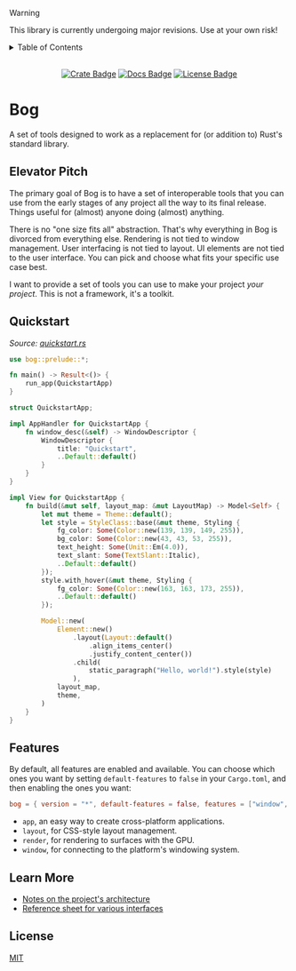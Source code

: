 
> [!WARNING]
> This library is currently undergoing major revisions. Use at your own risk!

<details>
<summary>Table of Contents</summary>

- [Bog](#bog)
  - [Elevator Pitch](#elevator-pitch)
  - [Quickstart](#quickstart)
  - [Features](#features)
  - [Learn More](#learn-more)
  - [License](#license)

</details>

<!-- cargo-rdme start -->

<div align="center">

<br>[![Crate Badge]][Crate] [![Docs Badge]][Docs] [![License Badge]](./LICENSE)

</div>

# Bog

A set of tools designed to work as a replacement for (or addition to) Rust's standard library.

## Elevator Pitch

The primary goal of Bog is to have a set of interoperable tools that you can use from the early stages of any project all the way to its final release. Things useful for (almost) anyone doing (almost) anything.

There is no "one size fits all" abstraction. That's why everything in Bog is divorced from everything else. Rendering is not tied to window management. User interfacing is not tied to layout. UI elements are not tied to the user interface. You can pick and choose what fits your specific use case best.

I want to provide a set of tools you can use to make your project *your project*. This is not a framework, it's a toolkit.

## Quickstart

*Source: [quickstart.rs](examples/quickstart.rs)*

```rust
use bog::prelude::*;

fn main() -> Result<()> {
    run_app(QuickstartApp)
}

struct QuickstartApp;

impl AppHandler for QuickstartApp {
    fn window_desc(&self) -> WindowDescriptor {
        WindowDescriptor {
            title: "Quickstart",
            ..Default::default()
        }
    }
}

impl View for QuickstartApp {
    fn build(&mut self, layout_map: &mut LayoutMap) -> Model<Self> {
        let mut theme = Theme::default();
        let style = StyleClass::base(&mut theme, Styling {
            fg_color: Some(Color::new(139, 139, 149, 255)),
            bg_color: Some(Color::new(43, 43, 53, 255)),
            text_height: Some(Unit::Em(4.0)),
            text_slant: Some(TextSlant::Italic),
            ..Default::default()
        });
        style.with_hover(&mut theme, Styling {
            fg_color: Some(Color::new(163, 163, 173, 255)),
            ..Default::default()
        });

        Model::new(
            Element::new()
                .layout(Layout::default()
                    .align_items_center()
                    .justify_content_center())
                .child(
                    static_paragraph("Hello, world!").style(style)
                ),
            layout_map,
            theme,
        )
    }
}
```

## Features

By default, all features are enabled and available. You can choose which ones you want by setting `default-features` to `false` in your `Cargo.toml`, and then enabling the ones you want:

```toml
bog = { version = "*", default-features = false, features = ["window", "render"] }
```

- `app`, an easy way to create cross-platform applications.
- `layout`, for CSS-style layout management.
- `render`, for rendering to surfaces with the GPU.
- `window`, for connecting to the platform's windowing system.

## Learn More

- [Notes on the project's architecture](./docs/ARCHITECTURE.md)
- [Reference sheet for various interfaces](./docs/REFERENCE.md)

## License

[MIT](./LICENSE)

[Crate]: https://crates.io/crates/bog
[Crate Badge]: https://img.shields.io/crates/v/bog?logo=rust&style=flat-square&logoColor=E05D44&color=E05D44
[Docs Badge]: https://img.shields.io/docsrs/bog?logo=rust&style=flat-square&logoColor=E05D44
[Docs]: https://docs.rs/bog
[License Badge]: https://img.shields.io/crates/l/bog?style=flat-square&color=1370D3
